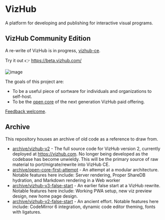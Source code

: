 # VizHub

A platform for developing and publishing for interactive visual programs.

## VizHub Community Edition

A re-write of VizHub is in progress, [vizhub-ce](https://github.com/vizhub-open-core/vizhub/tree/main/vizhub-ce).

Try it out 👉 https://beta.vizhub.com/

![image](https://user-images.githubusercontent.com/68416/144443632-db541593-580d-4a29-8eb3-4a106d003d06.png)

The goals of this project are:

 * To be a useful piece of sortware for individuals and organizations to self-host.
 * To be the [open core](https://medium.com/open-consensus/2-open-core-definition-examples-tradeoffs-e4d0c044da7c) of the next generation VizHub paid offering.

[Feedback welcome](https://github.com/vizhub-open-core/vizhub/issues/495).

## Archive

This repository houses an archive of old code as a reference to draw from.

 * [archive/vizhub-v2](https://github.com/vizhub-open-core/vizhub/tree/main/archive/vizhub-v2) - The full source code for VizHub version 2, currently deployed at https://vizhub.com. No longer being developed as the codebase has become unwieldy. This will be the primary source of raw material to port/migrate/rewrite into VizHub CE.
 * [archive/open-core-first-attempt](https://github.com/vizhub-open-core/vizhub/tree/main/archive/open-core-first-attempt) - An attempt at a modular architecture. Notable features here include: Server rendering, Proper ShareDB hydration, and Markdown rendering in a Web worker
 * [archive/vizhub-v3-false-start](https://github.com/vizhub-open-core/vizhub/tree/main/archive/vizhub-v3-false-start) - An earlier false start at a VizHub rewrite. Notable features here include: Working PWA setup, new viz preview design, new home page design.
 * [archive/vizhub-v2-false-start](https://github.com/vizhub-open-core/vizhub/tree/main/archive/vizhub-v2-false-start) - An ancient effort. Notable features here include: CodeMirror 6 integration, dynamic code editor theming, fonts with ligatures.
